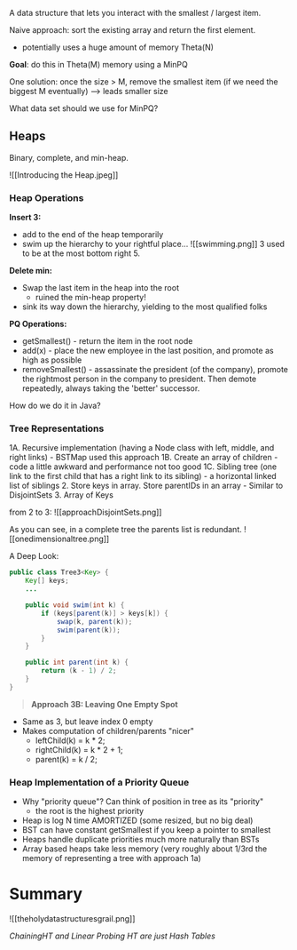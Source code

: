 A data structure that lets you interact with the smallest / largest item. 

Naive approach: sort the existing array and return the first element. 
- potentially uses a huge amount of memory Theta(N) 

**Goal**: do this in Theta(M) memory using a MinPQ

One solution: once the size > M, remove the smallest item (if we need the biggest M eventually) —> leads smaller size

What data set should we use for MinPQ?

## Heaps 
Binary, complete, and min-heap. 

![[Introducing the Heap.jpeg]]

### Heap Operations 

**Insert 3:**
- add to the end of the heap temporarily 
- swim up the hierarchy to your rightful place...
![[swimming.png]]
3 used to be at the most bottom right 5. 


**Delete min:**
- Swap the last item in the heap into the root 
	- ruined the min-heap property! 
- sink its way down the hierarchy, yielding to the most qualified folks


**PQ Operations:**
- getSmallest() - return the item in the root node 
- add(x) - place the new employee in the last position, and promote as high as possible 
- removeSmallest() - assassinate the president (of the company), promote the rightmost person in the company to president. Then demote repeatedly, always taking the 'better' successor. 

How do we do it in Java? 


### Tree Representations 

1A. Recursive implementation (having a Node class with left, middle, and right links)
	- BSTMap used this approach 
1B. Create an array of children
	- code a little awkward and performance not too good
1C. Sibling tree (one link to the first child that has a right link to its sibling)
	- a horizontal linked list of siblings 
2. Store keys in array. Store parentIDs in an array
	- Similar to DisjointSets
3. Array of Keys

from 2 to 3: 
![[approachDisjointSets.png]]

As you can see, in a complete tree the parents list is redundant. ![[onedimensionaltree.png]]

A Deep Look: 
```java 
public class Tree3<Key> {
	Key[] keys; 
	...

	public void swim(int k) {
		if (keys[parent(k)] > keys[k]) {
			swap(k, parent(k));
			swim(parent(k));
		}
	}

	public int parent(int k) {
		return (k - 1) / 2;
	}
}
```

> **Approach 3B: Leaving One Empty Spot**
- Same as 3, but leave index 0 empty
- Makes computation of children/parents "nicer"
	- leftChild(k) = k * 2;
	- rightChild(k) = k * 2 + 1;
	- parent(k) = k / 2;


### Heap Implementation of a Priority Queue
- Why "priority queue"? Can think of position in tree as its "priority"
	- the root is the highest priority
- Heap is log N time AMORTIZED (some resized, but no big deal)
- BST can have constant getSmallest if you keep a pointer to smallest
- Heaps handle duplicate priorities much more naturally than BSTs
- Array based heaps take less memory (very roughly about 1/3rd the memory of representing a tree with approach 1a)

# Summary
![[theholydatastructuresgrail.png]]

*ChainingHT and Linear Probing HT are just Hash Tables*

